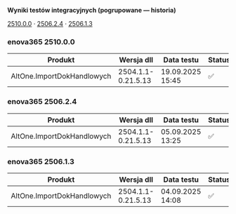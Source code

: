 **Wyniki testów integracyjnych (pogrupowane — historia)**

[2510.0.0](#enova365-251000) · [2506.2.4](#enova365-250624) · [2506.1.3](#enova365-250613)

### enova365 2510.0.0

| Produkt                    | Wersja dll         | Data testu       | Status |
|----------------------------|--------------------|------------------|--------|
| AltOne.ImportDokHandlowych | 2504.1.1-0.21.5.13 | 19.09.2025 15:45 | ✅      |

### enova365 2506.2.4

| Produkt                    | Wersja dll         | Data testu       | Status |
|----------------------------|--------------------|------------------|--------|
| AltOne.ImportDokHandlowych | 2504.1.1-0.21.5.13 | 05.09.2025 13:25 | ✅      |

### enova365 2506.1.3

| Produkt                    | Wersja dll         | Data testu       | Status |
|----------------------------|--------------------|------------------|--------|
| AltOne.ImportDokHandlowych | 2504.1.1-0.21.5.13 | 04.09.2025 14:08 | ✅      |

